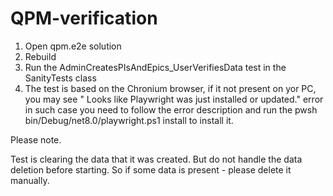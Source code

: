 # QPM-verification

1. Open qpm.e2e solution
2. Rebuild
3. Run the AdminCreatesPIsAndEpics_UserVerifiesData test in the SanityTests class
4. The test is based on the Chronium browser, if it not present on yor PC, you may see " Looks like Playwright was just installed or updated." error
 in such case you need to follow the error description and run the  pwsh bin/Debug/net8.0/playwright.ps1 install to install it.


Please note.

Test is clearing the data that it was created. But do not handle the data deletion before starting.
So if some data is present - please delete it manually.
